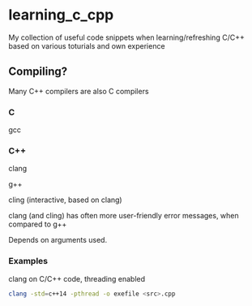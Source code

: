 # learning_c_cpp
My collection of useful code snippets when learning/refreshing C/C++ based on various toturials and own experience

## Compiling?

Many C++ compilers are also C compilers

### C

gcc

### C++

clang

g++

cling (interactive, based on clang)

clang (and cling) has often more user-friendly error messages, when compared to g++

Depends on arguments used.

### Examples

clang on C/C++ code, threading enabled

```bash
clang -std=c++14 -pthread -o exefile <src>.cpp
```
